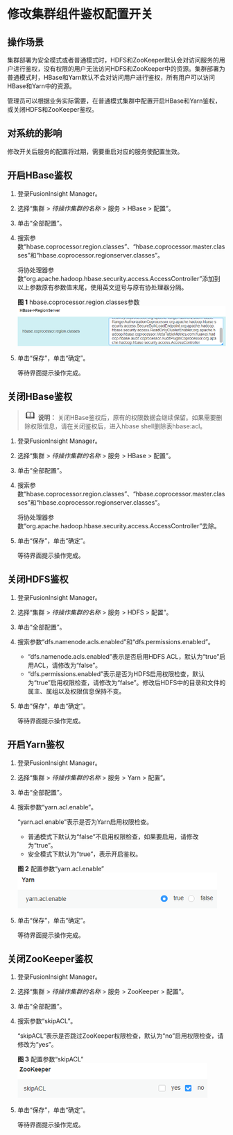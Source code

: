 # 修改集群组件鉴权配置开关<a name="admin_guide_000247"></a>

## 操作场景<a name="s4abbfd84213948cab228e268e9714418"></a>

集群部署为安全模式或者普通模式时，HDFS和ZooKeeper默认会对访问服务的用户进行鉴权，没有权限的用户无法访问HDFS和ZooKeeper中的资源。集群部署为普通模式时，HBase和Yarn默认不会对访问用户进行鉴权，所有用户可以访问HBase和Yarn中的资源。

管理员可以根据业务实际需要，在普通模式集群中配置开启HBase和Yarn鉴权，或关闭HDFS和ZooKeeper鉴权。

## 对系统的影响<a name="section173019171144"></a>

修改开关后服务的配置将过期，需要重启对应的服务使配置生效。

## 开启HBase鉴权<a name="section19117340182616"></a>

1.  登录FusionInsight Manager。
2.  选择“集群 \>  _待操作集群的名称_  \> 服务 \> HBase \> 配置”。
3.  单击“全部配置”。
4.  搜索参数“hbase.coprocessor.region.classes”、“hbase.coprocessor.master.classes”和“hbase.coprocessor.regionserver.classes”。

    将协处理器参数“org.apache.hadoop.hbase.security.access.AccessController”添加到以上参数原有参数值末尾，使用英文逗号与原有协处理器分隔。

    **图 1**  hbase.coprocessor.region.classes参数<a name="fig22011455423"></a>  
    ![](figures/hbase-coprocessor-region-classes参数.png "hbase-coprocessor-region-classes参数")

5.  单击“保存”，单击“确定”。

    等待界面提示操作完成。


## 关闭HBase鉴权<a name="section16202759152618"></a>

>![](public_sys-resources/icon-note.gif) **说明：** 
>关闭HBase鉴权后，原有的权限数据会继续保留。如果需要删除权限信息，请在关闭鉴权后，进入hbase shell删除表hbase:acl。

1.  登录FusionInsight Manager。
2.  选择“集群 \>  _待操作集群的名称_  \> 服务 \> HBase \> 配置”。
3.  单击“全部配置”。
4.  搜索参数“hbase.coprocessor.region.classes”、“hbase.coprocessor.master.classes”和“hbase.coprocessor.regionserver.classes”。

    将协处理器参数“org.apache.hadoop.hbase.security.access.AccessController”去除。

5.  单击“保存”，单击“确定”。

    等待界面提示操作完成。


## 关闭HDFS鉴权<a name="section19976103120279"></a>

1.  登录FusionInsight Manager。
2.  选择“集群 \>  _待操作集群的名称_  \> 服务 \> HDFS \> 配置”。
3.  单击“全部配置”。
4.  搜索参数“dfs.namenode.acls.enabled”和“dfs.permissions.enabled”。
    -   “dfs.namenode.acls.enabled”表示是否启用HDFS ACL，默认为“true”启用ACL，请修改为“false”。
    -   “dfs.permissions.enabled”表示是否为HDFS启用权限检查，默认为“true”启用权限检查，请修改为“false”。修改后HDFS中的目录和文件的属主、属组以及权限信息保持不变。

5.  单击“保存”，单击“确定”。

    等待界面提示操作完成。


## 开启Yarn鉴权<a name="section2017614439367"></a>

1.  登录FusionInsight Manager。
2.  选择“集群 \>  _待操作集群的名称_  \> 服务 \> Yarn \> 配置”。
3.  单击“全部配置”。
4.  搜索参数“yarn.acl.enable”。

    “yarn.acl.enable”表示是否为Yarn启用权限检查。

    -   普通模式下默认为“false”不启用权限检查，如果要启用，请修改为“true”。
    -   安全模式下默认为“true”，表示开启鉴权。

    **图 2**  配置参数“yarn.acl.enable”<a name="fig133311014164715"></a>  
    ![](figures/配置参数-yarn-acl-enable.png "配置参数-yarn-acl-enable")

5.  单击“保存”，单击“确定”。

    等待界面提示操作完成。


## 关闭ZooKeeper鉴权<a name="section923934017477"></a>

1.  登录FusionInsight Manager。
2.  选择“集群 \>  _待操作集群的名称_  \> 服务 \> ZooKeeper \> 配置”。
3.  单击“全部配置”。
4.  搜索参数“skipACL”。

    “skipACL”表示是否跳过ZooKeeper权限检查，默认为“no”启用权限检查，请修改为“yes”。

    **图 3**  配置参数“skipACL”<a name="fig21471655134817"></a>  
    ![](figures/配置参数-skipACL.png "配置参数-skipACL")

5.  单击“保存”，单击“确定”。

    等待界面提示操作完成。


